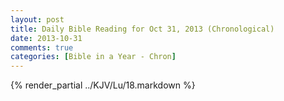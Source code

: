 ```yaml
---
layout: post
title: Daily Bible Reading for Oct 31, 2013 (Chronological)
date: 2013-10-31
comments: true
categories: [Bible in a Year - Chron]
---
```

{% render_partial ../KJV/Lu/18.markdown %}
